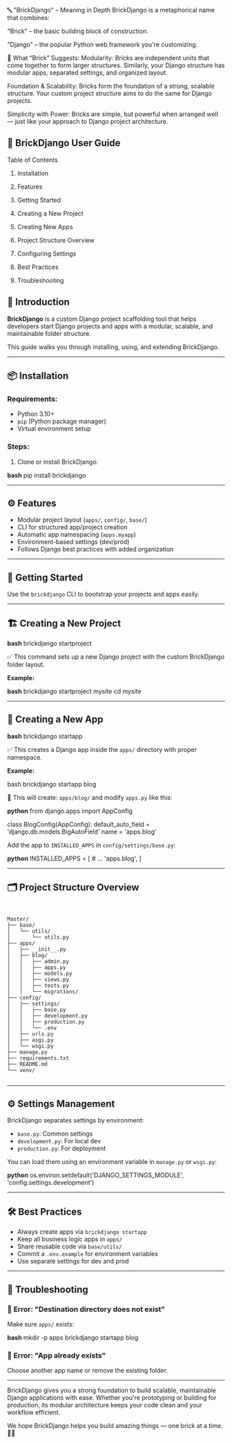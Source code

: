 
🔤 "BrickDjango" – Meaning in Depth
BrickDjango is a metaphorical name that combines:

"Brick" – the basic building block of construction.

"Django" – the popular Python web framework you're customizing.

🧱 What “Brick” Suggests:
Modularity: Bricks are independent units that come together to form larger structures. Similarly, your Django structure has modular apps, separated settings, and organized layout.

Foundation & Scalability: Bricks form the foundation of a strong, scalable structure. Your custom project structure aims to do the same for Django projects.

Simplicity with Power: Bricks are simple, but powerful when arranged well — just like your approach to Django project architecture.



## 📘 BrickDjango User Guide



Table of Contents


1. Installation

2. Features

3. Getting Started

4. Creating a New Project

5. Creating New Apps

6. Project Structure Overview

7. Configuring Settings

8. Best Practices

9. Troubleshooting



## 🔰 **Introduction**

**BrickDjango** is a custom Django project scaffolding tool that helps developers start Django projects and apps with a modular, scalable, and maintainable folder structure.

This guide walks you through installing, using, and extending BrickDjango.

---

## 📦 Installation

### Requirements:
- Python 3.10+
- `pip` (Python package manager)
- Virtual environment setup

### Steps:

1. Clone or install BrickDjango:

**bash**
pip install brickdjango

---

## ⚙️ Features

- Modular project layout (`apps/`, `config/`, `base/`)
- CLI for structured app/project creation
- Automatic app namespacing (`apps.myapp`)
- Environment-based settings (dev/prod)
- Follows Django best practices with added organization

---

## 🚀 Getting Started

Use the `brickdjango` CLI to bootstrap your projects and apps easily.

---

## 🏗️ Creating a New Project

**bash**
brickdjango startproject 


✅ This command sets up a new Django project with the custom BrickDjango folder layout.

**Example:**

**bash**
brickdjango startproject mysite
cd mysite


---

## 🧱 Creating a New App

**bash**
brickdjango startapp 

    
✅ This creates a Django app inside the `apps/` directory with proper namespace.

**Example:**

bash
brickdjango startapp blog


🔁 This will create: `apps/blog/` and modify `apps.py` like this:

**python**
from django.apps import AppConfig

class BlogConfig(AppConfig):
    default_auto_field = 'django.db.models.BigAutoField'
    name = 'apps.blog'


Add the app to `INSTALLED_APPS` in `config/settings/base.py`:

**python**
INSTALLED_APPS = [
    # ...
    'apps.blog',
]


---

## 🗂️ Project Structure Overview

<pre><code>
    
Master/
├── base/
│   └── utils/
│       └── utils.py
├── apps/
│   ├── __init__.py
│   ├── blog/
│   │   ├── admin.py
│   │   ├── apps.py
│   │   ├── models.py
│   │   ├── views.py
│   │   ├── tests.py
│   │   └── migrations/
├── config/
│   ├── settings/
│   │   ├── base.py
│   │   ├── development.py
│   │   ├── production.py
│   │   └── .env
│   ├── urls.py
│   ├── asgi.py
│   └── wsgi.py
├── manage.py
├── requirements.txt
├── README.md
└── venv/

</code></pre>

---

## ⚙️ Settings Management

BrickDjango separates settings by environment:

- `base.py`: Common settings
- `development.py`: For local dev
- `production.py`: For deployment

You can load them using an environment variable in `manage.py` or `wsgi.py`:

**python**
os.environ.setdefault('DJANGO_SETTINGS_MODULE', 'config.settings.development')


---

## 🛠️ Best Practices

- Always create apps via `brickdjango startapp `
- Keep all business logic apps in `apps/`
- Share reusable code via `base/utils/`
- Commit a `.env.example` for environment variables
- Use separate settings for dev and prod

---

## 🧰 Troubleshooting

### 🔸 Error: "Destination directory does not exist"

Make sure `apps/` exists:

**bash**
mkdir -p apps
brickdjango startapp blog


### 🔸 Error: "App already exists"

Choose another app name or remove the existing folder.


---

BrickDjango gives you a strong foundation to build scalable, maintainable Django applications with ease. Whether you're prototyping or building for production, its modular architecture keeps your code clean and your workflow efficient.

We hope BrickDjango helps you build amazing things — one brick at a time. 🧱✨